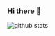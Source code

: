 ### Hi there 👋

![github stats](https://github-readme-stats.vercel.app/api?username={Juyeori}&show_icons=true)
